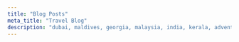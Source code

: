 ```yaml
---
title: "Blog Posts"
meta_title: "Travel Blog"
description: "dubai, maldives, georgia, malaysia, india, kerala, adventure, tours, travel, vacation, trip"
---
```

